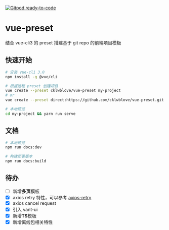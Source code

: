 [![Gitpod ready-to-code](https://img.shields.io/badge/Gitpod-ready--to--code-blue?logo=gitpod)](https://gitpod.io/#https://github.com/cloud-templates/vue-preset)

# vue-preset
结合 vue-cli3 的 preset 搭建基于 git repo 的前端项目模板

## 快速开始

```bash
# 安装 vue-cli 3.0
npm install -g @vue/cli

# 根据远程 preset 创建项目
vue create --preset cklwblove/vue-preset my-project
# or
vue create --preset direct:https://github.com/cklwblove/vue-preset.git my-project --clone

# 本地预览
cd my-project && yarn run serve

```

## 文档
```bash
# 本地预览
npm run docs:dev

# 构建部署版本
npm run docs:build
```

## 待办
- [ ] 新增**多页**模板
- [x] axios retry 特性，可以参考 [axios-retry](https://github.com/cklwblove/vue-preset/blob/axios-retry/generator/template/src/services/request.js)
- [x] axios cancel request
- [x] 引入 vant-ui
- [x] 新增**TS**模板
- [x] 新增离线包相关特性

